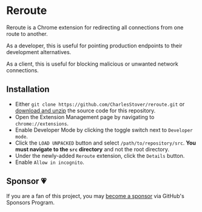 # Reroute

Reroute is a Chrome extension for redirecting all connections from one route to
another.

As a developer, this is useful for pointing production endpoints to their
development alternatives.

As a client, this is useful for blocking malicious or unwanted network
connections.

## Installation

* Either `git clone https://github.com/CharlesStover/reroute.git` or
  [download and unzip](https://github.com/CharlesStover/reroute/archive/1.0.0.zip)
  the source code for this repository.
* Open the Extension Management page by navigating to `chrome://extensions`.
* Enable Developer Mode by clicking the toggle switch next to `Developer mode`.
* Click the `LOAD UNPACKED` button and select `/path/to/repository/src`.
  **You must navigate to the `src` directory** and not the root directory.
* Under the newly-added `Reroute` extension, click the `Details` button.
* Enable `Allow in incognito`.

## Sponsor 💗

If you are a fan of this project, you may
[become a sponsor](https://github.com/sponsors/CharlesStover)
via GitHub's Sponsors Program.
